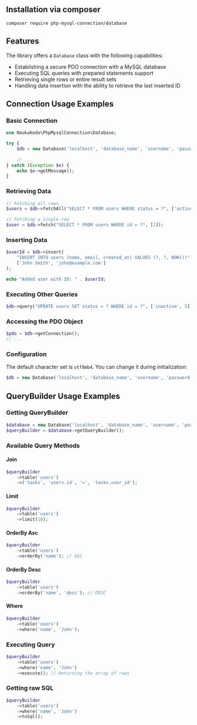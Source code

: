## Installation via composer

```
composer require php-mysql-connection/database
```

## Features

The library offers a `Database` class with the following capabilities:
- Establishing a secure PDO connection with a MySQL database
- Executing SQL queries with prepared statements support
- Retrieving single rows or entire result sets
- Handling data insertion with the ability to retrieve the last inserted ID

## Connection Usage Examples

### Basic Connection

```php
use Naukakodu\PhpMysqlConnection\Database;

try {
    $db = new Database('localhost', 'database_name', 'username', 'password');
    
    // ...
} catch (Exception $e) {
    echo $e->getMessage();
}
```

### Retrieving Data
```php
// Fetching all rows
$users = $db->fetchAll("SELECT * FROM users WHERE status = ?", ['active']);

// Fetching a single row
$user = $db->fetch("SELECT * FROM users WHERE id = ?", [1]);
```

### Inserting Data
```php
$userId = $db->insert(
    "INSERT INTO users (name, email, created_at) VALUES (?, ?, NOW())",
    ['John Smith', 'john@example.com']
);

echo "Added user with ID: " . $userId;
```

### Executing Other Queries
```php
$db->query("UPDATE users SET status = ? WHERE id = ?", ['inactive', 5]);
```

### Accessing the PDO Object
```php
$pdo = $db->getConnection();
// ...
```

### Configuration
The default character set is `utf8mb4`. You can change it during initialization:

```php
$db = new Database('localhost', 'database_name', 'username', 'password', 'utf8');
```

## QueryBuilder Usage Examples

### Getting QueryBuilder
```php
$database = new Database('localhost', 'database_name', 'username', 'password');
$queryBuilder = $database->getQueryBuilder();
```

### Available Query Methods

#### Join
```php
$queryBuilder
    ->table('users')
    ->('tasks', 'users.id', '=', 'tasks.user_id');
```

#### Limit
```php
$queryBuilder
    ->table('users')
    ->limit(10);
```

#### OrderBy Asc
```php
$queryBuilder
    ->table('users')
    ->orderBy('name'); // ASC
```

#### OrderBy Desc
```php
$queryBuilder
    ->table('users')
    ->orderBy('name', 'desc'); // DESC
```

#### Where
```php
$queryBuilder
    ->table('users')
    ->where('name', 'John');
```

### Executing Query
```php
$queryBuilder
    ->table('users')
    ->where('name', 'John')
    ->execute(); // Returning the array of rows
```

### Getting raw SQL
```php
$queryBuilder
    ->table('users')
    ->where('name', 'John')
    ->toSql();
```